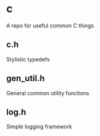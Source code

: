 # c

A repo for useful common C things

## c.h

Stylistic typedefs

## gen_util.h

General common utility functions

## log.h

Simple logging framework